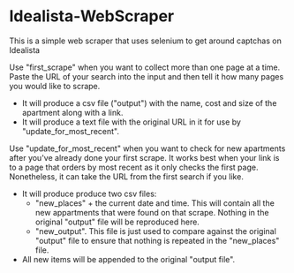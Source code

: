 # Idealista-WebScraper
This is a simple web scraper that uses selenium to get around captchas on Idealista



Use "first_scrape" when you want to collect more than one page at a time. Paste the URL of your search into the input and then tell it how many pages you would like to scrape. 
- It will produce a csv file ("output") with the name, cost and size of the apartment along with a link.
- It will produce a text file with the original URL in it for use by "update_for_most_recent".

Use "update_for_most_recent" when you want to check for new apartments after you've already done your first scrape.
It works best when your link is to a page that orders by most recent as it only checks the first page. Nonetheless, it can take the URL from the first search if you like. 
- It will produce produce two csv files:
  - "new_places" + the current date and time. This will contain all the new appartments that were found on that scrape. Nothing in the original "output" file will be reproduced here.
  - "new_output". This file is just used to compare against the original "output" file to ensure that nothing is repeated in the "new_places" file.
- All new items will be appended to the original "output file".
